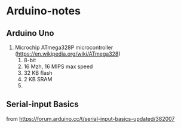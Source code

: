 # Arduino-notes

## Arduino Uno
1.  Microchip ATmega328P microcontroller (https://en.wikipedia.org/wiki/ATmega328)
    1.  8-bit
    2.  16 Mzh, 16 MIPS max speed
    3.  32 KB flash
    4.  2 KB SRAM
    5.  

## Serial-input Basics
from https://forum.arduino.cc/t/serial-input-basics-updated/382007
